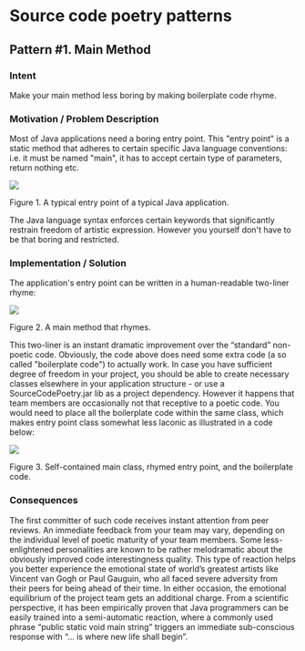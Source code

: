 # Source code poetry patterns

## Pattern #1. Main Method
 
### Intent
Make your main method less boring by making boilerplate code rhyme. 

### Motivation / Problem Description
Most of Java applications need a boring entry point. This "entry point" is a static method that adheres to certain specific Java language conventions: i.e. it must be named "main", it has to accept certain type of parameters, return nothing etc.

![](https://static.wixstatic.com/media/2cf77c_7870a7a66d1e4f2a8fc7a3ba7e8fac32~mv2.png/v1/fill/w_740,h_308,al_c,usm_0.66_1.00_0.01/2cf77c_7870a7a66d1e4f2a8fc7a3ba7e8fac32~mv2.png)

Figure 1. A typical entry point of a typical Java application.


The Java language syntax enforces certain keywords that significantly restrain freedom of artistic expression.
However you yourself don't have to be that boring and restricted. 

### Implementation / Solution
The application's entry point can be written in a human-readable two-liner rhyme:

![](https://static.wixstatic.com/media/2cf77c_057f63793a3342cf8f9f422d94d0fad7~mv2.png/v1/fill/w_740,h_376,al_c,usm_0.66_1.00_0.01/2cf77c_057f63793a3342cf8f9f422d94d0fad7~mv2.png)

Figure 2. A main method that rhymes.



This two-liner is an instant dramatic improvement over the “standard” non-poetic code.
Obviously, the code above does need some extra code (a so called "boilerplate code") to actually work. 
In case you have sufficient degree of freedom in your project, you should be able to create necessary classes elsewhere in your application structure - or use a SourceCodePoetry.jar lib as a project dependency.
However it happens that team members are occasionally not that receptive to a poetic code. You would need to place all the boilerplate code within the same class, which makes entry point class somewhat less laconic as illustrated in a code below:

![](https://static.wixstatic.com/media/2cf77c_63886276c3d842d4a3596636c56adf26~mv2.png/v1/fill/w_637,h_852,al_c/2cf77c_63886276c3d842d4a3596636c56adf26~mv2.png)

Figure 3. Self-contained main class, rhymed entry point, and the boilerplate code.

### Consequences
The first committer of such code receives instant attention from peer reviews. 
An immediate feedback from your team may vary, depending on the individual level of poetic maturity of your team members. Some less-enlightened personalities are known to be rather melodramatic about the obviously improved code interestingness quality. 
This type of reaction helps you better experience the emotional state of world’s greatest artists like Vincent van Gogh or Paul Gauguin, who all faced severe adversity from their peers for being ahead of their time.
In either occasion, the emotional equilibrium of the project team gets an additional charge. 
From a scientific perspective, it has been empirically proven that Java programmers can be easily trained into a semi-automatic reaction, where a commonly used phrase “public static void main string” triggers an immediate sub-conscious response with “… is where new life shall begin”. 





